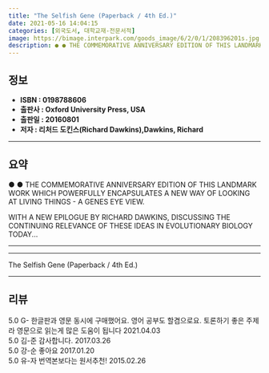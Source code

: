 ```yaml
---
title: "The Selfish Gene (Paperback / 4th Ed.)"
date: 2021-05-16 14:04:15
categories: [외국도서, 대학교재-전문서적]
image: https://bimage.interpark.com/goods_image/6/2/0/1/208396201s.jpg
description: ● ● THE COMMEMORATIVE ANNIVERSARY EDITION OF THIS LANDMARK WORK WHICH POWERFULLY ENCAPSULATES A NEW WAY OF LOOKING AT LIVING THINGS - A GENES EYE VIEW. WITH
---
```


## **정보**

- **ISBN : 0198788606**
- **출판사 : Oxford University Press, USA**
- **출판일 : 20160801**
- **저자 : 리처드 도킨스(Richard Dawkins),Dawkins, Richard**

------



## **요약**

●  ●  THE COMMEMORATIVE ANNIVERSARY EDITION OF THIS LANDMARK WORK WHICH POWERFULLY ENCAPSULATES A NEW WAY OF LOOKING AT LIVING THINGS - A GENES EYE VIEW.

WITH A NEW EPILOGUE BY RICHARD DAWKINS, DISCUSSING THE CONTINUING RELEVANCE OF THESE IDEAS IN EVOLUTIONARY BIOLOGY TODAY... 

------



------


The Selfish Gene (Paperback / 4th Ed.) 

------


## **리뷰** 

5.0 G- 한글판과 영문 동시에 구매했어요. 영어 공부도 할겸으로요. 토론하기 좋은 주제라 영문으로 읽는게 많은 도움이 됩니다 2021.04.03 <br/>5.0 김-준 감사합니다. 2017.03.26 <br/>5.0 강-순 좋아요 2017.01.20 <br/>5.0 유-자 번역본보다는 원서추천! 2015.02.26 <br/>